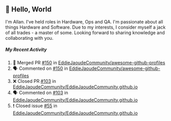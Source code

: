 ## :wave: Hello, World

I'm Allan. I've held roles in Hardware, Ops and QA. I'm passionate about all things Hardware and Software. Due to my interests, I consider myself a jack of all trades - a master of some. Looking forward to sharing knowledge and collaborating with you.

##### My Recent Activity
<!--START_SECTION:activity-->
1. 🎉 Merged PR [#150](https://github.com/EddieJaoudeCommunity/awesome-github-profiles/pull/150) in [EddieJaoudeCommunity/awesome-github-profiles](https://github.com/EddieJaoudeCommunity/awesome-github-profiles)
2. 🗣 Commented on [#150](https://github.com/EddieJaoudeCommunity/awesome-github-profiles/issues/150) in [EddieJaoudeCommunity/awesome-github-profiles](https://github.com/EddieJaoudeCommunity/awesome-github-profiles)
3. ❌ Closed PR [#103](https://github.com/EddieJaoudeCommunity/EddieJaoudeCommunity.github.io/pull/103) in [EddieJaoudeCommunity/EddieJaoudeCommunity.github.io](https://github.com/EddieJaoudeCommunity/EddieJaoudeCommunity.github.io)
4. 🗣 Commented on [#103](https://github.com/EddieJaoudeCommunity/EddieJaoudeCommunity.github.io/issues/103) in [EddieJaoudeCommunity/EddieJaoudeCommunity.github.io](https://github.com/EddieJaoudeCommunity/EddieJaoudeCommunity.github.io)
5. ❗️ Closed issue [#55](https://github.com/EddieJaoudeCommunity/EddieJaoudeCommunity.github.io/issues/55) in [EddieJaoudeCommunity/EddieJaoudeCommunity.github.io](https://github.com/EddieJaoudeCommunity/EddieJaoudeCommunity.github.io)
<!--END_SECTION:activity-->

<!--
**AllanRegush/AllanRegush** is a ✨ _special_ ✨ repository because its `README.md` (this file) appears on your GitHub profile.

Here are some ideas to get you started:

- 🔭 I’m currently working on ...
- 🌱 I’m currently learning ...
- 👯 I’m looking to collaborate on ...
- 🤔 I’m looking for help with ...
- 💬 Ask me about ...
- 📫 How to reach me: ...
- 😄 Pronouns: ...
- ⚡ Fun fact: ...
-->
